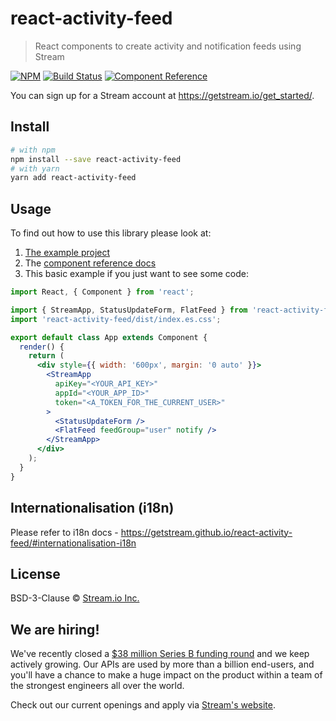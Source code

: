 # react-activity-feed

> React components to create activity and notification feeds using Stream

[![NPM](https://img.shields.io/npm/v/react-activity-feed.svg)](https://www.npmjs.com/package/react-activity-feed)
[![Build Status](https://travis-ci.org/GetStream/react-activity-feed.svg?branch=master)](https://travis-ci.org/GetStream/react-activity-feed)
[![Component Reference](https://img.shields.io/badge/docs-component%20reference-blue.svg)](https://getstream.github.io/react-activity-feed/)

You can sign up for a Stream account at https://getstream.io/get_started/.

## Install

```bash
# with npm
npm install --save react-activity-feed
# with yarn
yarn add react-activity-feed
```

## Usage

To find out how to use this library please look at:

1. [The example
   project](https://github.com/GetStream/react-activity-feed/tree/master/example)
2. The [component reference docs](https://getstream.github.io/react-activity-feed/)
3. This basic example if you just want to see some code:

```jsx
import React, { Component } from 'react';

import { StreamApp, StatusUpdateForm, FlatFeed } from 'react-activity-feed';
import 'react-activity-feed/dist/index.es.css';

export default class App extends Component {
  render() {
    return (
      <div style={{ width: '600px', margin: '0 auto' }}>
        <StreamApp
          apiKey="<YOUR_API_KEY>"
          appId="<YOUR_APP_ID>"
          token="<A_TOKEN_FOR_THE_CURRENT_USER>"
        >
          <StatusUpdateForm />
          <FlatFeed feedGroup="user" notify />
        </StreamApp>
      </div>
    );
  }
}
```

## Internationalisation (i18n)

Please refer to i18n docs - https://getstream.github.io/react-activity-feed/#internationalisation-i18n

## License

BSD-3-Clause © [Stream.io Inc.](https://getstream.io)

## We are hiring!

We've recently closed a [$38 million Series B funding round](https://techcrunch.com/2021/03/04/stream-raises-38m-as-its-chat-and-activity-feed-apis-power-communications-for-1b-users/) and we keep actively growing.
Our APIs are used by more than a billion end-users, and you'll have a chance to make a huge impact on the product within a team of the strongest engineers all over the world.

Check out our current openings and apply via [Stream's website](https://getstream.io/team/#jobs).
